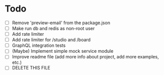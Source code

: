 # Todo

- [ ] Remove 'preview-email' from the package.json
- [ ] Make run db and redis as non-root user
- [ ] Add rate limiter
- [ ] Add rate limiter for /studio and /board
- [ ] GraphQL integration tests
- [ ] (Maybe) Implement simple mock service module
- [ ] Improve readme file (add more info about project, add more examples, etc.)
- [ ] DELETE THIS FILE
